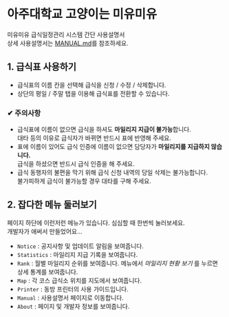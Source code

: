 아주대학교 고양이는 미유미유
=================

미유미유 급식일정관리 시스템 간단 사용설명서  
상세 사용설명서는 [MANUAL.md](https://github.com/luftaquila/ajoumeow/blob/master/Markdown/MANUAL.md)를 참조하세요.

## 1. 급식표 사용하기
* 급식표의 이름 칸을 선택해 급식을 신청 / 수정 / 삭제합니다.
* 상단의 평일 / 주말 탭을 이용해 급식표를 전환할 수 있습니다.  

### ✔ 주의사항
* 급식표에 이름이 없으면 급식을 하셔도 **마일리지 지급이 불가능**합니다.  
대타 등의 이유로 급식자가 바뀌면 반드시 표에 반영해 주세요.
* 표에 이름이 있어도 급식 인증에 이름이 없으면 담당자가 **마일리지를 지급하지 않습니다.**  
급식을 하셨으면 반드시 급식 인증을 해 주세요.
* 급식 동행자의 불편을 막기 위해 급식 신청 내역의 당일 삭제는 불가능합니다.  
불가피하게 급식이 불가능할 경우 대타를 구해 주세요.

## 2. 잡다한 메뉴 둘러보기
페이지 하단에 이런저런 메뉴가 있습니다. 심심할 때 한번씩 눌러보세요.  
개발자가 애써서 만들었어요...
* `Notice` : 공지사항 및 업데이트 알림을 보여줍니다.
* `Statistics` : 마일리지 지급 기록을 보여줍니다.
* `Rank` : 월별 마일리지 순위를 보여줍니다.
메뉴에서 *마일리지 현황 보기* 를 누르면 상세 통계를 보여줍니다.
* `Map` : 각 코스 급식소 위치를 지도에서 보여줍니다.
* `Printer` : 동방 프린터의 사용 가이드입니다.
* `Manual` : 사용설명서 페이지로 이동합니다.
* `About` : 페이지 및 개발자 정보를 보여줍니다.
